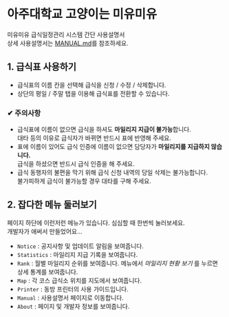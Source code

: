 아주대학교 고양이는 미유미유
=================

미유미유 급식일정관리 시스템 간단 사용설명서  
상세 사용설명서는 [MANUAL.md](https://github.com/luftaquila/ajoumeow/blob/master/Markdown/MANUAL.md)를 참조하세요.

## 1. 급식표 사용하기
* 급식표의 이름 칸을 선택해 급식을 신청 / 수정 / 삭제합니다.
* 상단의 평일 / 주말 탭을 이용해 급식표를 전환할 수 있습니다.  

### ✔ 주의사항
* 급식표에 이름이 없으면 급식을 하셔도 **마일리지 지급이 불가능**합니다.  
대타 등의 이유로 급식자가 바뀌면 반드시 표에 반영해 주세요.
* 표에 이름이 있어도 급식 인증에 이름이 없으면 담당자가 **마일리지를 지급하지 않습니다.**  
급식을 하셨으면 반드시 급식 인증을 해 주세요.
* 급식 동행자의 불편을 막기 위해 급식 신청 내역의 당일 삭제는 불가능합니다.  
불가피하게 급식이 불가능할 경우 대타를 구해 주세요.

## 2. 잡다한 메뉴 둘러보기
페이지 하단에 이런저런 메뉴가 있습니다. 심심할 때 한번씩 눌러보세요.  
개발자가 애써서 만들었어요...
* `Notice` : 공지사항 및 업데이트 알림을 보여줍니다.
* `Statistics` : 마일리지 지급 기록을 보여줍니다.
* `Rank` : 월별 마일리지 순위를 보여줍니다.
메뉴에서 *마일리지 현황 보기* 를 누르면 상세 통계를 보여줍니다.
* `Map` : 각 코스 급식소 위치를 지도에서 보여줍니다.
* `Printer` : 동방 프린터의 사용 가이드입니다.
* `Manual` : 사용설명서 페이지로 이동합니다.
* `About` : 페이지 및 개발자 정보를 보여줍니다.
